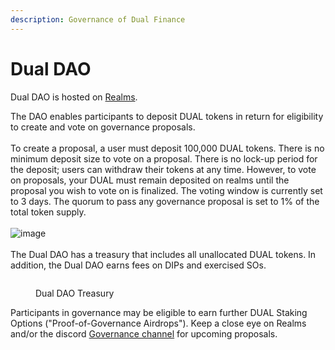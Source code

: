 ```yaml
---
description: Governance of Dual Finance
---
```


# Dual DAO

Dual DAO is hosted on [Realms](https://app.realms.today/dao/dual%20dao).

The DAO enables participants to deposit DUAL tokens in return for eligibility to create and vote on governance proposals. \
\
To create a proposal, a user must deposit 100,000 DUAL tokens. There is no minimum deposit size to vote on a proposal. There is no lock-up period for the deposit; users can withdraw their tokens at any time. However, to vote on proposals, your DUAL must remain deposited on realms until the proposal you wish to vote on is finalized. The voting window is currently set to 3 days. The quorum to pass any governance proposal is set to 1% of the total token supply.\
\
![image](https://user-images.githubusercontent.com/128442218/227385404-3abc0e21-a0b5-4f26-9a56-febd1d02362f.png)\
\
The Dual DAO has a treasury that includes all unallocated DUAL tokens. In addition, the Dual DAO earns fees on DIPs and exercised SOs.

<figure><img src="https://user-images.githubusercontent.com/128442218/227385321-01cc8e03-4415-459e-be0a-d7bd23ec75b3.png" alt=""><figcaption><p>Dual DAO Treasury</p></figcaption></figure>

Participants in governance may be eligible to earn further DUAL Staking Options ("Proof-of-Governance Airdrops"). Keep a close eye on Realms and/or the discord [Governance channel](https://discord.com/channels/937797334048325673/1071855278808637560) for upcoming proposals.
